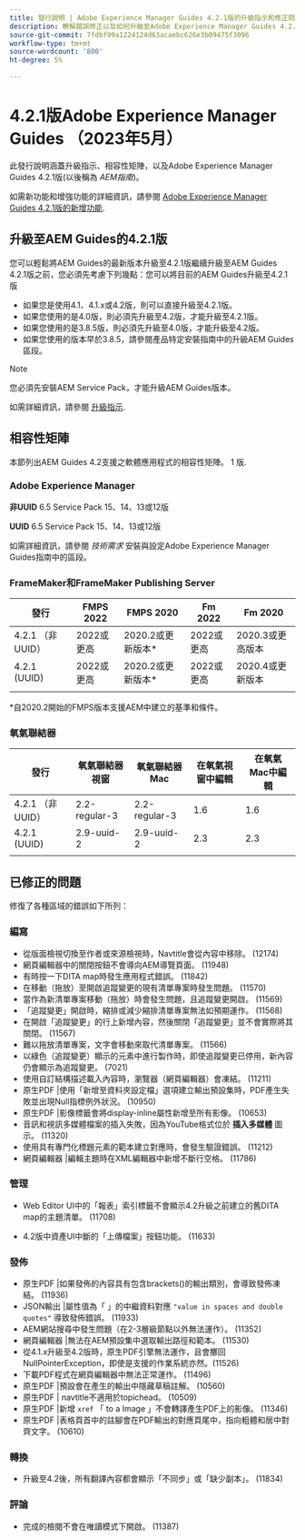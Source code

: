 ```yaml
---
title: 發行說明 | Adobe Experience Manager Guides 4.2.1版的升級指示和修正問題
description: 瞭解錯誤修正以及如何升級至Adobe Experience Manager Guides 4.2.1版
source-git-commit: 7fdbf99a1224124d63acaebc626e3b09475f3096
workflow-type: tm+mt
source-wordcount: '800'
ht-degree: 5%

---
```


# 4.2.1版Adobe Experience Manager Guides （2023年5月）

此發行說明涵蓋升級指示、相容性矩陣，以及Adobe Experience Manager Guides 4.2.1版(以後稱為 *AEM指南*)。

如需新功能和增強功能的詳細資訊，請參閱 [Adobe Experience Manager Guides 4.2.1版的新增功能](whats-new-4.2.1-release.md).

## 升級至AEM Guides的4.2.1版


您可以輕鬆將AEM Guides的最新版本升級至4.2.1版繼續升級至AEM Guides 4.2.1版之前，您必須先考慮下列幾點：您可以將目前的AEM Guides升級至4.2.1版
* 如果您是使用4.1、4.1.x或4.2版，則可以直接升級至4.2.1版。
* 如果您使用的是4.0版，則必須先升級至4.2版，才能升級至4.2.1版。
* 如果您使用的是3.8.5版，則必須先升級至4.0版，才能升級至4.2版。
* 如果您使用的版本早於3.8.5，請參閱產品特定安裝指南中的升級AEM Guides區段。

>[!NOTE]
>
>您必須先安裝AEM Service Pack，才能升級AEM Guides版本。

如需詳細資訊，請參閱 [升級指示](../install-guide/upgrade-xml-documentation.md).

## 相容性矩陣

本節列出AEM Guides 4.2支援之軟體應用程式的相容性矩陣。 1 版.

### Adobe Experience Manager

**非UUID**
6.5 Service Pack 15、14、13或12版

**UUID**
6.5 Service Pack 15、14、13或12版

如需詳細資訊，請參閱 *技術需求* 安裝與設定Adobe Experience Manager Guides指南中的區段。

### FrameMaker和FrameMaker Publishing Server

| 發行 | FMPS 2022 | FMPS 2020 | Fm 2022 | Fm 2020 |
| --- | --- | --- | --- | --- |
| 4.2.1 （非UUID） | 2022或更高 | 2020.2或更新版本* | 2022或更高 | 2020.3或更高版本 |
| 4.2.1 (UUID) | 2022或更高 | 2020.2或更新版本* | 2022或更高 | 2020.4或更新版本 |
|  |  |  |  |

*自2020.2開始的FMPS版本支援AEM中建立的基準和條件。

### 氧氣聯結器

| 發行 | 氧氣聯結器視窗 | 氧氣聯結器Mac | 在氧氣視窗中編輯 | 在氧氣Mac中編輯 |
| --- | --- | --- |--- |--- |
| 4.2.1 （非UUID） | 2.2-regular-3 | 2.2-regular-3 | 1.6 | 1.6 |
| 4.2.1 (UUID) | 2.9-uuid-2 | 2.9-uuid-2 | 2.3 | 2.3 |
|  |  |  |

## 已修正的問題

修復了各種區域的錯誤如下所列：

### 編寫

* 從版面檢視切換至作者或來源檢視時，Navtitle會從內容中移除。 (12174)
* 網頁編輯器中的關閉按鈕不會導向AEM導覽頁面。 (11948)
* 有時按一下DITA map時發生應用程式錯誤。 (11842)
* 在移動（拖放）至開啟追蹤變更的現有清單專案時發生問題。 (11570)
* 當作為新清單專案移動（拖放）時會發生問題，且追蹤變更開啟。 (11569)
* 「追蹤變更」開啟時，縮排或減少縮排清單專案無法如預期運作。 (11568)
* 在開啟「追蹤變更」的行上新增內容，然後關閉「追蹤變更」並不會實際將其關閉。 (11567)
* 難以拖放清單專案，文字會移動來取代清單專案。 (11566)
* 以綠色（追蹤變更）顯示的元素中進行製作時，即使追蹤變更已停用，新內容仍會顯示為追蹤變更。 (7021)
* 使用自訂結構描述載入內容時，瀏覽器（網頁編輯器）會凍結。 (11211)
* 原生PDF |使用「新增至資料夾設定檔」選項建立輸出預設集時，PDF產生失敗並出現Null指標例外狀況。 (10950)
* 原生PDF |影像標籤會將display-inline屬性新增至所有影像。 (10653)
* 音訊和視訊多媒體檔案的插入失敗，因為YouTube格式位於 **插入多媒體** 圖示。 (11320)
* 使用具有專門化標題元素的範本建立對應時，會發生驗證錯誤。 (11212)
* 網頁編輯器 |編輯主題時在XML編輯器中新增不斷行空格。 (11786)

### 管理

* Web Editor UI中的「報表」索引標籤不會顯示4.2升級之前建立的舊DITA map的主題清單。 (11708)

* 4.2版中資產UI中斷的「上傳檔案」按鈕功能。 (11633)


### 發佈

* 原生PDF |如果發佈的內容具有包含brackets()的輸出類別，會導致發佈凍結。 (11936)
* JSON輸出 |屬性值為「 」的中繼資料對應 `"value in spaces and double quotes"` 導致發佈錯誤。 (11933)
* AEM網站搜尋中發生問題（在2-3層級節點以外無法運作）。 (11352)
* 網頁編輯器 |無法在AEM預設集中選取輸出路徑和範本。 (11530)
* 從4.1.x升級至4.2版時，原生PDF引擎無法運作，且會擲回NullPointerException，即使是支援的作業系統亦然。(11526)
* 下載PDF程式在網頁編輯器中無法正常運作。 (11496)
* 原生PDF |預設會在產生的輸出中隱藏草稿註解。 (10560)
* 原生PDF | navtitle不適用於topichead。 (10509)
* 原生PDF |新增 `xref` 「 to a Image 」不會轉譯產生PDF上的影像。 (11346)
* 原生PDF |表格頁首中的註腳會在PDF輸出的對應頁尾中，指向粗體和居中對齊文字。 (10610)

### 轉換

* 升級至4.2後，所有翻譯內容都會顯示「不同步」或「缺少副本」。 (11834)

### 評論

* 完成的檢閱不會在唯讀模式下開啟。 (11387)


